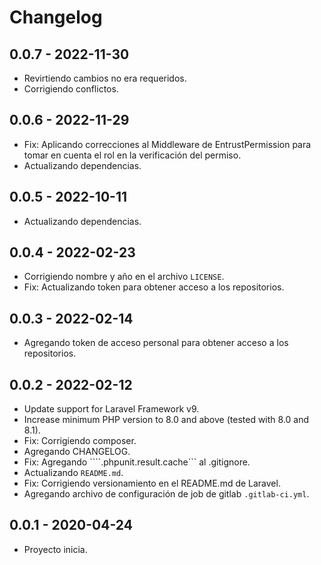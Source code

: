 # Changelog

## 0.0.7 - 2022-11-30

- Revirtiendo cambios no era requeridos.
- Corrigiendo conflictos.

## 0.0.6 - 2022-11-29

- Fix: Aplicando correcciones al Middleware de EntrustPermission para tomar en cuenta el rol en la verificación del permiso.
- Actualizando dependencias.

## 0.0.5 - 2022-10-11

- Actualizando dependencias.

## 0.0.4 - 2022-02-23

- Corrigiendo nombre y año en el archivo ```LICENSE```.
- Fix: Actualizando token para obtener acceso a los repositorios. 

## 0.0.3 - 2022-02-14

- Agregando  token de acceso personal para obtener acceso a los repositorios.

## 0.0.2 - 2022-02-12

- Update support for Laravel Framework v9.
- Increase minimum PHP version to 8.0 and above (tested with 8.0 and 8.1).
- Fix: Corrigiendo composer.
- Agregando CHANGELOG.
- Fix: Agregando ````.phpunit.result.cache``` al .gitignore.
- Actualizando ```README.md```.
- Fix: Corrigiendo versionamiento en el README.md de Laravel.
- Agregando archivo de configuración de job de gitlab ```.gitlab-ci.yml```.

## 0.0.1 - 2020-04-24

- Proyecto inicia.
